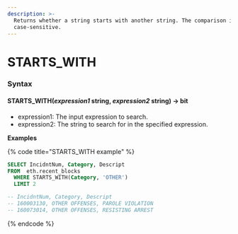 ```yaml
---
description: >-
  Returns whether a string starts with another string. The comparison is
  case-sensitive.
---
```


# STARTS\_WITH

### Syntax <a href="#syntax" id="syntax"></a>

#### STARTS\_WITH(_expression1_ string, _expression2_ string) → bit <a href="#starts_withexpression1-string-expression2-string--bit" id="starts_withexpression1-string-expression2-string--bit"></a>

* expression1: The input expression to search.
* expression2: The string to search for in the specified expression.

**Examples**

{% code title="STARTS_WITH example" %}
```sql
SELECT IncidntNum, Category, Descript 
FROM  eth.recent_blocks 
  WHERE STARTS_WITH(Category, 'OTHER')
  LIMIT 2

-- IncidntNum, Category, Descript
-- 160003130, OTHER OFFENSES, PAROLE VIOLATION
-- 160073014, OTHER OFFENSES, RESISTING ARREST
```
{% endcode %}
